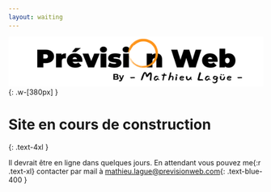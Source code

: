 ```yaml
---
layout: waiting
---
```


![Logo Prévision Web](assets/images/logo.png){: .w-[380px] }

# Site en cours de construction
{: .text-4xl }

Il devrait être en ligne dans quelques jours.
En attendant vous pouvez me{:r .text-xl} contacter par mail à [mathieu.lague@previsionweb.com](mailto:mathieu.lague@previsionweb.com){: .text-blue-400 }
